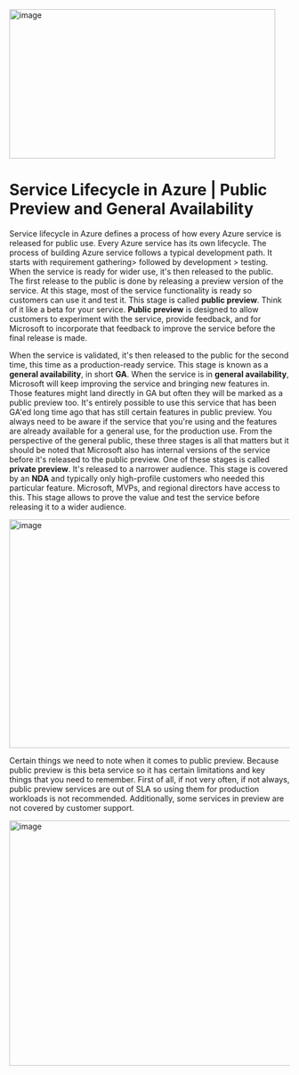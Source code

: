 <img width="478" height="268" alt="image" src="https://github.com/user-attachments/assets/1830a75e-f198-4eee-924f-991eee0cacf3" />


# Service Lifecycle in Azure | Public Preview and General Availability

Service lifecycle in Azure defines a process of how every Azure service is released for public use.
Every Azure service has its own lifecycle. The process of building Azure service follows a typical development path. It starts with requirement gathering> followed by development > testing. When the service is ready for wider use, it's then released to the public.
The first release to the public is done by releasing a preview version of the service. At this stage, most of the service functionality is ready so customers can use it and test it. This stage is called **public preview**. Think of it like a beta for your service. 
**Public preview** is designed to allow customers to experiment with the service, provide feedback, and for Microsoft to incorporate that feedback to improve the service before the final release is made.

When the service is validated, it's then released to the public for the second time, this time as a production-ready service. This stage is known as a **general availability**, in short **GA**. When the service is in **general availability**, Microsoft will keep improving the service and bringing new features in. Those features might land directly in GA but often they will be marked as a public preview too.
It's entirely possible to use this service that has been GA'ed long time ago that has still certain features in public preview.
You always need to be aware if the service that you're using and the features are already available for a general use, for the production use. From the perspective of the general public, these three stages is all that matters but it should be noted that Microsoft also has internal versions of the service before it's released to the public preview.
One of these stages is called **private preview**. It's released to a narrower audience. This stage is covered by an **NDA** and typically only high-profile customers who needed this particular feature. Microsoft, MVPs, and regional directors have access to this. This stage allows to prove the value and test the service before releasing it to a wider audience.

<img width="693" height="410" alt="image" src="https://github.com/user-attachments/assets/a334098e-57d2-491a-a3f3-9fab6edbd355" />

Certain things we need to note when it comes to public preview. Because public preview is this beta service so it has certain limitations and key things that you need to remember. First of all, if not very often, if not always, public preview services are out of SLA so using them for production workloads is not recommended.
Additionally, some services in preview are not covered by customer support.

<img width="609" height="440" alt="image" src="https://github.com/user-attachments/assets/42e1d029-2598-465e-a795-8e2eab2c1c0d" />

